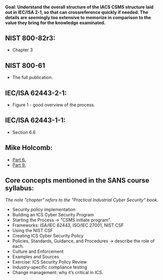 #### Goal: Understand the overall structure of the IACS CSMS structure laid out in IEC/ISA 2-1, so that can crossreference quickly if needed. The details are seemingly too extensive to memorize in comparison to the value they bring for the knowledge examinated.

## NIST 800-82r3:
- Chapter 3

## NIST 800-61
- The full publication.

## IEC/ISA 62443-2-1:
- Figure 1 - good overview of the process.

## IEC/ISA 62443-1-1:
- Section 6.6

## Mike Holcomb: 
- [Part 6.](https://www.youtube.com/watch?v=ZuAuFOYhkss&list=PLOSJSv0hbPZAlINIh1HcB0L8AZcSPc80g&index=6) 
- [Part 9.](https://www.youtube.com/watch?v=GDPOgu8-7lI&list=PLOSJSv0hbPZAlINIh1HcB0L8AZcSPc80g&index=9) 

## Core concepts mentioned in the SANS course syllabus:  
_The note "chapter" refers to the "Practical Industrial Cyber Security" book._
- Security policy implementation 
- Building an ICS Cyber Security Program
- Starting the Process -> "CSMS initiate program".
- Frameworks: ISA/IEC 62443, ISO/IEC 27001, NIST CSF
- Using the NIST CSF
- Creating ICS Cyber Security Policy
- Policies, Standards, Guidance, and Procedures -> describe the role of each.
- Culture and Enforcement 
- Examples and Sources
- Exercise: ICS Security Policy Review
- Industry-specific compliance testing
- Change management: why it’s critical in ICS.
